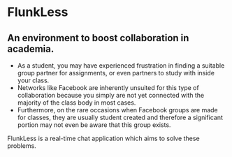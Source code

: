 # FlunkLess

## An environment to boost collaboration in academia.
<ul>
<li>As a student, you may have experienced frustration in finding a suitable group partner for assignments, or even partners to study with inside your class.</li>
<li>Networks like Facebook are inherently unsuited for this type of collaboration because you simply are not yet connected with the majority of the class body in most cases.</li>
<li>Furthermore, on the rare occasions when Facebook groups are made for classes, they are usually student created and therefore a significant portion may not even be aware that this group exists.</li>
</ul>

FlunkLess is a real-time chat application which aims to solve these problems.